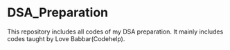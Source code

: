 # DSA_Preparation
This repository includes all codes of my DSA preparation. It mainly includes codes taught by Love Babbar(Codehelp).
